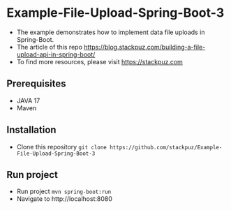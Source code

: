 # Example-File-Upload-Spring-Boot-3
- The example demonstrates how to implement data file uploads in Spring-Boot.
- The article of this repo https://blog.stackpuz.com/building-a-file-upload-api-in-spring-boot/
- To find more resources, please visit https://stackpuz.com

## Prerequisites
- JAVA 17
- Maven

## Installation
- Clone this repository `git clone https://github.com/stackpuz/Example-File-Upload-Spring-Boot-3`

## Run project

- Run project `mvn spring-boot:run`
- Navigate to http://localhost:8080